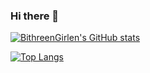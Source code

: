 ### Hi there 👋

[![BithreenGirlen's GitHub stats](https://github-readme-stats-six-sable-56.vercel.app/api?username=BithreenGirlen&count_private=true)](https://github.com/BithreenGirlen/github-readme-stats)

[![Top Langs](https://github-readme-stats-six-sable-56.vercel.app/api/top-langs/?username=BithreenGirlen&count_private=true)](https://github.com/BithreenGirlen/github-readme-stats)

<!--
**BithreenGirlen/BithreenGirlen** is a ✨ _special_ ✨ repository because its `README.md` (this file) appears on your GitHub profile.

Here are some ideas to get you started:

- 🔭 I’m currently working on ...
- 🌱 I’m currently learning ...
- 👯 I’m looking to collaborate on ...
- 🤔 I’m looking for help with ...
- 💬 Ask me about ...
- 📫 How to reach me: ...
- 😄 Pronouns: ...
- ⚡ Fun fact: ...
-->
